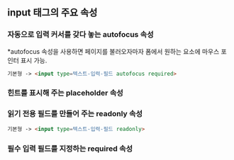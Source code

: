 ## input 태그의 주요 속성
### 자동으로 입력 커서를 갖다 놓는 autofocus 속성 
*autofocus 속성을 사용하면 페이지를 불러오자마자 폼에서 원하는 요소에 마우스 포인터 표시 가능.
```html
기본형 -> <input type=텍스트-입력-필드 autofocus required>
```

### 힌트를 표시해 주는 placeholder 속성

### 읽기 전용 필드를 만들어 주는 readonly 속성
```html
기본형 -> <input type=텍스트-입력-필드 readonly>
```

### 필수 입력 필드를 지정하는 required 속성 
